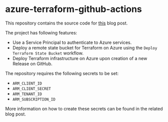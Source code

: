 # azure-terraform-github-actions

This repository contains the source code for [this](https://www.fpgmaas.com/blog/azure-terraform-github-actions) blog post.

The project has following features:

- Use a Service Principal to authenticate to Azure services.
- Deploy a remote state bucket for Terraform on Azure using the  `Deploy Terraform State Bucket` workflow.
- Deploy Terraform infrastructure on Azure upon creation of a new Release on GitHub.

The repository requires the following secrets to be set:

- `ARM_CLIENT_ID`
- `ARM_CLIENT_SECRET`
- `ARM_TENANT_ID`
- `ARM_SUBSCRIPTION_ID`

More information on how to create these secrets can be found in the related blog post.